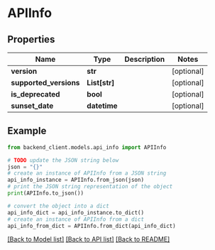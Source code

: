 # APIInfo


## Properties

Name | Type | Description | Notes
------------ | ------------- | ------------- | -------------
**version** | **str** |  | [optional] 
**supported_versions** | **List[str]** |  | [optional] 
**is_deprecated** | **bool** |  | [optional] 
**sunset_date** | **datetime** |  | [optional] 

## Example

```python
from backend_client.models.api_info import APIInfo

# TODO update the JSON string below
json = "{}"
# create an instance of APIInfo from a JSON string
api_info_instance = APIInfo.from_json(json)
# print the JSON string representation of the object
print(APIInfo.to_json())

# convert the object into a dict
api_info_dict = api_info_instance.to_dict()
# create an instance of APIInfo from a dict
api_info_from_dict = APIInfo.from_dict(api_info_dict)
```
[[Back to Model list]](../README.md#documentation-for-models) [[Back to API list]](../README.md#documentation-for-api-endpoints) [[Back to README]](../README.md)


